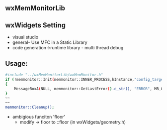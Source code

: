 
wxMemMonitorLib
----------------


wxWidgets Setting
---------
- visual studio
 - general- Use MFC in a Static Library
 - code generation->runtime library - multi thread debug 


Usage:
---------

```sh
#include "../wxMemMonitorLib/wxMemMonitor.h"
if (!memmonitor::Init(memmonitor::INNER_PROCESS,hInstance,"config_target.json" ))
{
    MessageBoxA(NULL, memmonitor::GetLastError().c_str(), "ERROR", MB_OK);
}
~~
~~
memmonitor::Cleanup();
```

* ambigious funciton 'floor' 
	- modify -> floor to ::floor (in wxWidgets/geometry.h)



